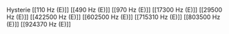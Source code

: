 Hysterie
[[110 Hz (E)]]
[[490 Hz (E)]]
[[970 Hz (E)]]
[[17300 Hz (E)]]
[[29500 Hz (E)]]
[[422500 Hz (E)]]
[[602500 Hz (E)]]
[[715310 Hz (E)]]
[[803500 Hz (E)]]
[[924370 Hz (E)]]
